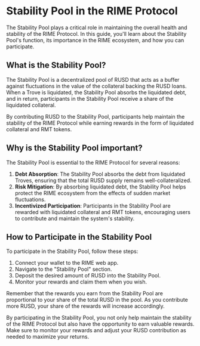 # Stability Pool in the RIME Protocol

The Stability Pool plays a critical role in maintaining the overall health and stability of the RIME Protocol. In this guide, you'll learn about the Stability Pool's function, its importance in the RIME ecosystem, and how you can participate.

## What is the Stability Pool?

The Stability Pool is a decentralized pool of RUSD that acts as a buffer against fluctuations in the value of the collateral backing the RUSD loans. When a Trove is liquidated, the Stability Pool absorbs the liquidated debt, and in return, participants in the Stability Pool receive a share of the liquidated collateral.

By contributing RUSD to the Stability Pool, participants help maintain the stability of the RIME Protocol while earning rewards in the form of liquidated collateral and RMT tokens.

## Why is the Stability Pool important?

The Stability Pool is essential to the RIME Protocol for several reasons:

1. **Debt Absorption**: The Stability Pool absorbs the debt from liquidated Troves, ensuring that the total RUSD supply remains well-collateralized.
2. **Risk Mitigation**: By absorbing liquidated debt, the Stability Pool helps protect the RIME ecosystem from the effects of sudden market fluctuations.
3. **Incentivized Participation**: Participants in the Stability Pool are rewarded with liquidated collateral and RMT tokens, encouraging users to contribute and maintain the system's stability.

## How to Participate in the Stability Pool

To participate in the Stability Pool, follow these steps:

1. Connect your wallet to the RIME web app.
2. Navigate to the "Stability Pool" section.
3. Deposit the desired amount of RUSD into the Stability Pool.
4. Monitor your rewards and claim them when you wish.

Remember that the rewards you earn from the Stability Pool are proportional to your share of the total RUSD in the pool. As you contribute more RUSD, your share of the rewards will increase accordingly.

By participating in the Stability Pool, you not only help maintain the stability of the RIME Protocol but also have the opportunity to earn valuable rewards. Make sure to monitor your rewards and adjust your RUSD contribution as needed to maximize your returns.
